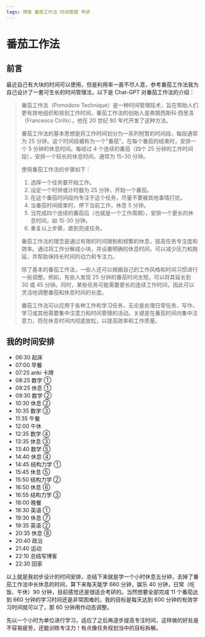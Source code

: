 ```yaml
---
tags: 博客 番茄工作法 时间管理 考研
---
```


# 番茄工作法

## 前言

最近自己有大块的时间可以使用，但是利用率一直不尽人意，参考番茄工作法我为自己设计了一套可生长的时间管理法，以下是 Chat-GPT 对番茄工作法的介绍：

> 番茄工作法（Pomodoro Technique）是一种时间管理技术，旨在帮助人们更有效地组织和规划工作时间。番茄工作法的创始人是弗朗西斯科·西里洛（Francesco Cirillo），他在 20 世纪 80 年代开发了这种方法。
> 
> 番茄工作法的基本思想是将工作时间划分为一系列短暂的时间段，每段通常为 25 分钟。这个时间段被称为一个"番茄"。在每个番茄的结束时，安排一个 5 分钟的休息时间。每经过 4 个连续的番茄（四个 25 分钟的工作时间段），安排一个较长的休息时间，通常为 15-30 分钟。
> 
> 使用番茄工作法的步骤如下：
> 1. 选择一个任务要开始工作。
> 2. 设定一个时钟或计时器为 25 分钟，开始一个番茄。
> 3. 在这个番茄时间段内专注于这个任务，尽量不要被其他事情打扰。
> 4. 当番茄时间结束时，停下当前工作，休息 5 分钟。
> 5. 当完成四个连续的番茄后（也就是一个工作周期），安排一个更长的休息时间，如 15-30 分钟。
> 6. 重复以上步骤，直到完成任务。
> 
> 番茄工作法的理念是通过有限的时间限制和频繁的休息，提高任务专注度和效率。通过将工作分解成小块，并设置明确的休息时间，可以减少压力和拖延，并帮助保持长时间的动力和专注力。
> 
> 除了基本的番茄工作法，一些人还可以根据自己的工作风格和时间习惯进行一些调整。例如，有些人发现 25 分钟的番茄时间太短，可以将其延长到 30 或 45 分钟。同时，某些任务可能需要更长的连续工作时间，因此可以灵活地调整番茄和休息时间的长度。
> 
> 番茄工作法可以应用于各种工作和学习任务，无论是处理日常任务、写作、学习或其他需要集中注意力和时间管理的活动。关键是在番茄时间内集中注意力，而在休息时间内彻底放松，以提高效率和工作质量。

## 我的时间安排

- 06:30 起床
- 07:00 早餐
- 07:25 anki 卡牌
- 08:25 数学 ①
- 09:25 休息 ①
- 09:30 数学 ②
- 10:30 休息 ②
- 10:35 数学 ③
- 11:35 午餐
- 12:00 午休
- 12:35 数学 ④
- 13:35 休息 ③
- 13:40 数学 ⑤
- 14:40 休息 ④
- 14:45 结构力学 ①
- 15:45 休息 ⑤
- 15:50 结构力学 ②
- 16:50 休息 ⑥
- 16:55 结构力学 ③
- 18:00 晚餐
- 18:30 英语 ①
- 19:30 休息 ⑦
- 19:35 英语 ②
- 20:35 休息 ⑧
- 20:40 政治
- 21:40 运动
- 22:10 总结写博客
- 22:30 回家

以上就是我初步设计的时间安排，总结下来就是学一个小时休息五分钟，去掉了番茄工作法中长休息的时间，算下来每天能学 660 分钟，娱乐 40 分钟，日常（吃饭、午休）90 分钟，目前感觉还是很适合考研的。当然想要全部完成 11 个番茄达到 660 分钟的学习时间还是非常困难的，我的目标是每天达到 600 分钟的有效学习时间就可以了，那 60 分钟用作动态调整。

先以一个小时为单位进行学习，适应了之后再逐步提高专注时间，这样做的好处是不容易疲劳，还能训练专注力！有点像任务规划当中的目标拆解。